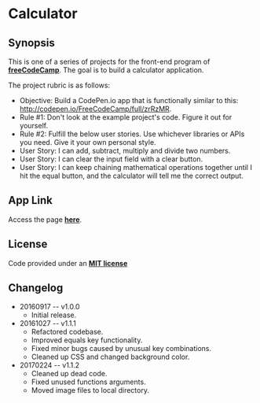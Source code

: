 Calculator
===

Synopsis
---
This is one of a series of projects for the front-end program of **[freeCodeCamp](http://www.freecodecamp.com/)**. The goal is to build a calculator application.

The project rubric is as follows:

+ Objective: Build a CodePen.io app that is functionally similar to this: http://codepen.io/FreeCodeCamp/full/zrRzMR.
+ Rule #1: Don't look at the example project's code. Figure it out for yourself.
+ Rule #2: Fulfill the below user stories. Use whichever libraries or APIs you need. Give it your own personal style.
+ User Story: I can add, subtract, multiply and divide two numbers.
+ User Story: I can clear the input field with a clear button.
+ User Story: I can keep chaining mathematical operations together until I hit the equal button, and the calculator will tell me the correct output.


App Link
---
Access the page **[here](http://genkibit.github.io/fcc-calculator/)**.


License
---
Code provided under an **[MIT license](https://github.com/genkibit/fcc-calculator/blob/gh-pages/LICENSE.md)**


Changelog
---
+ 20160917 -- v1.0.0
	- Initial release.
+ 20161027 -- v1.1.1
	- Refactored codebase.
	- Improved equals key functionality.
	- Fixed minor bugs caused by unusual key combinations.
	- Cleaned up CSS and changed background color.
+ 20170224 -- v1.1.2
  - Cleaned up dead code.
  - Fixed unused functions arguments.
  - Moved image files to local directory.